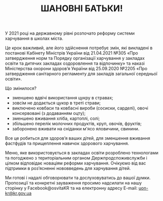 ﻿---
title: ШАНОВНІ БАТЬКИ!
---

У 2021 році на державному рівні розпочато реформу системи харчування в школах міста.

Це крок важливий, але його здійснення потребує змін, які викладені в постанові Кабінету Міністрів України від 21.04.2021 №305 «Про затвердження норм та Порядку організації харчування у закладах освіти та дитячих закладах оздоровлення та відпочинку» та наказі Міністерства охорони здоров’я України від 25.09.2020 №2205 «Про затвердження санітарного регламенту для закладів загальної середньої освіти».

Що змінилося?

- зменшено вдвічі використання цукру в стравах;
- зовсім не додається цукор в треті страви; 
- виключено ковбаси та ковбасні вироби (сосиски, сарделі), овочі консервовані (з додаванням оцту); 
- зменшено вживання хліба, картоплі, солі;
- збільшено перелік молочних продуктів, круп, овочів, фруктів; 
- заборонено вживати на сніданки м'ясо яловичини, свинини.

Все це робиться  для здоров’я ваших дітей, для зменшення вживання фастфудів та прищеплення навичок здорового харчування.

Меню, яке використовується в закладах освіти розроблено технологами та погоджено з територіальним органом Держпродспоживслужби і цілком відповідає новаціям реформи харчування. Очікуємо від вас підтримки в роз’ясненні нововведень для харчування дітей. 

Ми готові  і надалі обговорювати та дослуховуватись до вашої думки. Пропозиції та конкретні зауваження просимо надсилати на нашу сторінку у Facebook@osvitaKR та на електронну адресу E-mail: uon-kr@kr.gov.ua